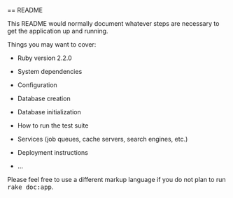 == README

This README would normally document whatever steps are necessary to get the
application up and running.

Things you may want to cover:

* Ruby version 2.2.0

* System dependencies

* Configuration

* Database creation

* Database initialization

* How to run the test suite

* Services (job queues, cache servers, search engines, etc.)

* Deployment instructions

* ...


Please feel free to use a different markup language if you do not plan to run
<tt>rake doc:app</tt>.
